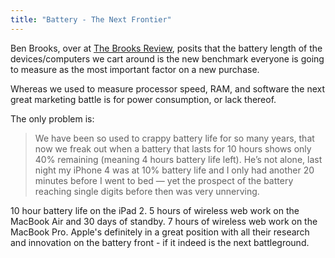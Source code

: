 ```yaml
---
title: "Battery - The Next Frontier"
---
```

<p>Ben Brooks, over at <a href="https://brooksreview.net/2011/04/bullet-point/">The Brooks Review</a>, posits that the battery length of the devices/computers we cart around is the new benchmark everyone is going to measure as the most important factor on a new purchase.</p>
<p>Whereas we used to measure processor speed, RAM, and software the next great marketing battle is for power consumption, or lack thereof.</p>
<p>The only problem is:</p>
<blockquote><p>We have been so used to crappy battery life for so many years, that now we freak out when a battery that lasts for 10 hours shows only 40% remaining (meaning 4 hours battery life left). He’s not alone, last night my iPhone 4 was at 10% battery life and I only had another 20 minutes before I went to bed — yet the prospect of the battery reaching single digits before then was very unnerving.</p></blockquote>
<p>10 hour battery life on the iPad 2. 5 hours of wireless web work on the MacBook Air and 30 days of standby. 7 hours of wireless web work on the MacBook Pro. Apple's definitely in a great position with all their research and innovation on the battery front - if it indeed is the next battleground.</p>
